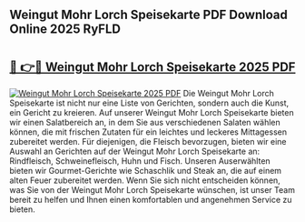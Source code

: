 ## Weingut Mohr Lorch Speisekarte PDF Download Online 2025 RyFLD

# <h2><a href="http://gc7j2bu.nevu.top/?p=Weingut+Mohr+Lorch+Speisekarte">🔗 👉🔴 Weingut Mohr Lorch Speisekarte 2025 PDF</a></h2>

[![Weingut Mohr Lorch Speisekarte 2025 PDF](https://i.imgur.com/dBaPXMq.png)](http://gc7j2bu.nevu.top/?p=Weingut+Mohr+Lorch+Speisekarte)
Die Weingut Mohr Lorch Speisekarte ist nicht nur eine Liste von Gerichten, sondern auch die Kunst, ein Gericht zu kreieren. Auf unserer Weingut Mohr Lorch Speisekarte bieten wir einen Salatbereich an, in dem Sie aus verschiedenen Salaten wählen können, die mit frischen Zutaten für ein leichtes und leckeres Mittagessen zubereitet werden. Für diejenigen, die Fleisch bevorzugen, bieten wir eine Auswahl an Gerichten auf der Weingut Mohr Lorch Speisekarte an: Rindfleisch, Schweinefleisch, Huhn und Fisch. Unseren Auserwählten bieten wir Gourmet-Gerichte wie Schaschlik und Steak an, die auf einem alten Feuer zubereitet werden. Wenn Sie sich nicht entscheiden können, was Sie von der Weingut Mohr Lorch Speisekarte wünschen, ist unser Team bereit zu helfen und Ihnen einen komfortablen und angenehmen Service zu bieten.
